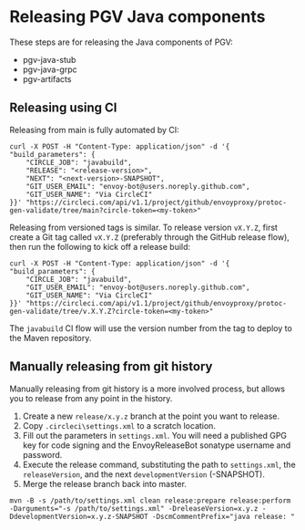# Releasing PGV Java components

These steps are for releasing the Java components of PGV:
- pgv-java-stub
- pgv-java-grpc
- pgv-artifacts

## Releasing using CI

Releasing from main is fully automated by CI:
```
curl -X POST -H "Content-Type: application/json" -d '{
"build_parameters": {
    "CIRCLE_JOB": "javabuild", 
    "RELEASE": "<release-version>",
    "NEXT": "<next-version>-SNAPSHOT",
    "GIT_USER_EMAIL": "envoy-bot@users.noreply.github.com",
    "GIT_USER_NAME": "Via CircleCI"
}}' "https://circleci.com/api/v1.1/project/github/envoyproxy/protoc-gen-validate/tree/main?circle-token=<my-token>"
```

Releasing from versioned tags is similar. To release version `vX.Y.Z`, first
create a Git tag called `vX.Y.Z` (preferably through the GitHub release flow),
then run the following to kick off a release build:
```
curl -X POST -H "Content-Type: application/json" -d '{
"build_parameters": {
    "CIRCLE_JOB": "javabuild",
    "GIT_USER_EMAIL": "envoy-bot@users.noreply.github.com",
    "GIT_USER_NAME": "Via CircleCI"
}}' "https://circleci.com/api/v1.1/project/github/envoyproxy/protoc-gen-validate/tree/v.X.Y.Z?circle-token=<my-token>"
```

The `javabuild` CI flow will use the version number from the tag to deploy to
the Maven repository.

## Manually releasing from git history

Manually releasing from git history is a more involved process, but allows you
to release from any point in the history.

1. Create a new `release/x.y.z` branch at the point you want to release.
1. Copy `.circleci\settings.xml` to a scratch location.
1. Fill out the parameters in `settings.xml`. You will need a published GPG key
   for code signing and the EnvoyReleaseBot sonatype username and password.
1. Execute the release command, substituting the path to `settings.xml`, the
   `releaseVersion`, and the next `developmentVersion` (-SNAPSHOT).
1. Merge the release branch back into master.

```
mvn -B -s /path/to/settings.xml clean release:prepare release:perform -Darguments="-s /path/to/settings.xml" -DreleaseVersion=x.y.z -DdevelopmentVersion=x.y.z-SNAPSHOT -DscmCommentPrefix="java release: "
```
